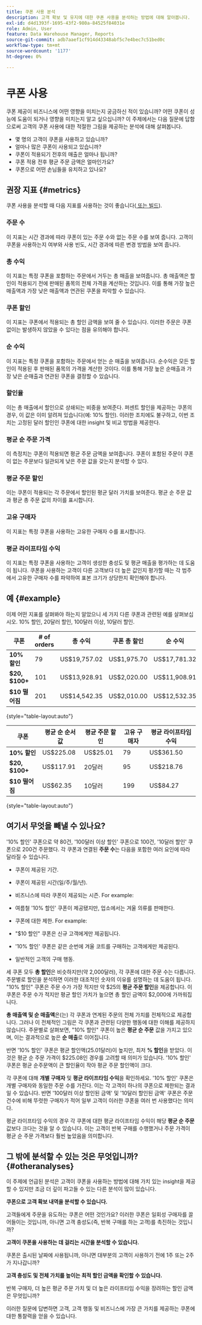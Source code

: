 ```yaml
---
title: 쿠폰 사용 분석
description: 고객 확보 및 유지에 대한 쿠폰 사용을 분석하는 방법에 대해 알아봅니다.
exl-id: d4d1393f-1695-43f2-980a-84525f84031e
role: Admin, User
feature: Data Warehouse Manager, Reports
source-git-commit: adb7aaef1cf914d43348abf5c7e4bec7c51bed0c
workflow-type: tm+mt
source-wordcount: '1177'
ht-degree: 0%

---
```


# 쿠폰 사용

쿠폰 제공이 비즈니스에 어떤 영향을 미치는지 궁금하신 적이 있습니까? 어떤 쿠폰이 성능에 도움이 되거나 영향을 미치는지 알고 싶으십니까? 이 주제에서는 다음 질문에 답함으로써 고객의 쿠폰 사용에 대한 적절한 그림을 제공하는 분석에 대해 살펴봅니다.

* 몇 명의 고객이 쿠폰을 사용하고 있습니까?
* 얼마나 많은 쿠폰이 사용되고 있습니까?
* 쿠폰이 적용되기 전후의 매출은 얼마나 됩니까?
* 쿠폰 적용 전후 평균 주문 금액은 얼마인가요?
* 쿠폰으로 어떤 손님들을 유치하고 있나요?

## 권장 지표 {#metrics}

쿠폰 사용을 분석할 때 다음 지표를 사용하는 것이 좋습니다([ 또는 빌드](../../data-user/reports/ess-manage-data-metrics.md)).

### 주문 수

이 지표는 시간 경과에 따라 쿠폰이 있는 주문 수와 없는 주문 수를 보여 줍니다. 고객이 쿠폰을 사용하는지 여부와 사용 빈도, 시간 경과에 따른 변경 방법을 보여 줍니다.

### 총 수익

이 지표는 특정 쿠폰을 포함하는 주문에서 거두는 총 매출을 보여줍니다. 총 매출액은 할인이 적용되기 전에 판매된 품목의 전체 가격을 계산하는 것입니다. 이를 통해 가장 높은 매출액과 가장 낮은 매출액과 연관된 쿠폰을 파악할 수 있습니다.

### 쿠폰 할인

이 지표는 쿠폰에서 적용되는 총 할인 금액을 보여 줄 수 있습니다. 이러한 주문은 쿠폰 없이는 발생하지 않았을 수 있다는 점을 유의해야 합니다.

### 순 수익

이 지표는 특정 쿠폰을 포함하는 주문에서 얻는 순 매출을 보여줍니다. 순수익은 모든 할인이 적용된 후 판매된 품목의 가격을 계산한 것이다. 이를 통해 가장 높은 순매출과 가장 낮은 순매출과 연관된 쿠폰을 결정할 수 있습니다.

### 할인율

이는 총 매출에서 할인으로 상쇄되는 비중을 보여준다. 퍼센트 할인을 제공하는 쿠폰의 경우, 이 값은 이미 알려져 있습니다(예: 10% 할인). 이러한 조치에도 불구하고, 이번 조치는 고정된 달러 할인인 쿠폰에 대한 insight 및 비교 방법을 제공한다.

### 평균 순 주문 가격

이 측정치는 쿠폰이 적용되면 평균 주문 금액을 보여줍니다. 쿠폰이 포함된 주문이 쿠폰이 없는 주문보다 일관되게 낮은 주문 값을 갖는지 분석할 수 있다.

### 평균 주문 할인

이는 쿠폰이 적용되는 각 주문에서 할인된 평균 달러 가치를 보여준다. 평균 순 주문 값과 평균 총 주문 값의 차이를 표시합니다.

### 고유 구매자

이 지표는 특정 쿠폰을 사용하는 고유한 구매자 수를 표시합니다.

### 평균 라이프타임 수익

이 지표는 특정 쿠폰을 사용하는 고객이 생성한 충성도 및 평균 매출을 평가하는 데 도움이 됩니다. 쿠폰을 사용하는 고객이 다른 고객보다 더 높은 값인지 평가할 때는 각 범주에서 고유한 구매자 수를 파악하여 표본 크기가 상당한지 확인해야 합니다.

## 예 {#example}

이제 어떤 지표를 살펴봐야 하는지 알았으니 세 가지 다른 쿠폰과 관련된 예를 살펴보십시오. 10% 할인, 20달러 할인, 100달러 이상, 10달러 할인.

| **쿠폰** | **# of orders** | **총 수익** | **쿠폰 총 할인** | **순 수익** | **할인율** |
|-----|-----|-----|-----|-----|-----|
| **10% 할인** | 79 | US$19,757.02 | US$1,975.70 | US$17,781.32 | 10.00% |
| **$20, $100+** | 101 | US$13,928.91 | US$2,020.00 | US$11,908.91 | 14.50% |
| **$10 떨어짐** | 201 | US$14,542.35 | US$2,010.00 | US$12,532.35 | 13.82% |

{style="table-layout:auto"}


| **쿠폰** | **평균 순 순서 값** | **평균 주문 할인** | **고유 구매자** | **평균 라이프타임 수익** |
|-----|-----|-----|-----|-----|
| **10% 할인** | US$225.08 | US$25.01 | 79 | US$361.50 |
| **$20, $100+** | US$117.91 | 20달러 | 95 | US$218.76 |
| **$10 떨어짐** | US$62.35 | 10달러 | 199 | US$84.27 |

{style="table-layout:auto"}

## 여기서 무엇을 빼낼 수 있나요?

&#39;10% 할인&#39; 쿠폰으로 약 80건, &#39;100달러 이상 할인&#39; 쿠폰으로 100건, &#39;10달러 할인&#39; 쿠폰으로 200건 주문했다. 각 쿠폰과 연결된 **주문 수**&#x200B;는 다음을 포함한 여러 요인에 따라 달라질 수 있습니다.

* 쿠폰이 제공된 기간.
* 쿠폰이 제공된 시간(일/주/월/년).
* 비즈니스에 따라 쿠폰이 제공되는 시즌. For example:
* 여름철 &#39;10% 할인&#39; 쿠폰이 제공됐지만, 업소에서는 겨울 의류를 판매한다.

* 쿠폰에 대한 제한. For example:
* &quot;$10 할인&quot; 쿠폰은 신규 고객에게만 제공됩니다.
* &#39;10% 할인&#39; 쿠폰은 같은 순번에 겨울 코트를 구매하는 고객에게만 제공된다.

* 일반적인 고객의 구매 행동.

세 쿠폰 모두 **총 할인**&#x200B;은 비슷하지만(약 2,000달러), 각 쿠폰에 대한 주문 수는 다릅니다. 주문별로 할인을 분석하면 이러한 대조적인 숫자의 이유를 설명하는 데 도움이 됩니다. &quot;10% 할인&quot; 쿠폰은 주문 수가 가장 적지만 약 $25의 **평균 주문 할인**&#x200B;을 제공합니다. 이 쿠폰은 주문 수가 적지만 평균 할인 가치가 높으면 총 할인 금액이 $2,000에 가까워집니다.

**총 매출액 및 순 매출액**&#x200B;은(는) 각 쿠폰과 연계된 주문의 전체 가치를 전체적으로 제공합니다. 그러나 이 전체적인 그림은 각 쿠폰과 관련된 다양한 행동에 대한 이해를 제공하지 않습니다. 주문별로 살펴보면, &quot;10% 할인&quot; 쿠폰이 높은 **평균 순 주문** 값을 가지고 있으며, 이는 결과적으로 높은 **순 매출**&#x200B;로 이어집니다.

반면 &#39;10% 할인&#39; 쿠폰은 평균 할인액(25.01달러)이 높지만, 최저 **% 할인**&#x200B;을 받았다. 이것은 평균 순 주문 가격이 $225.08인 경우를 고려할 때 의미가 있습니다. &#39;10% 할인&#39; 쿠폰은 평균 순주문액이 큰 할인율이 작아 평균 주문 할인액이 크다.

각 쿠폰에 대해 **개별 구매자** 및 **평균 라이프타임 수익**&#x200B;을 확인하세요. &#39;10% 할인&#39; 쿠폰은 개별 구매자와 동일한 주문 수를 가진다. 이는 각 고객이 하나의 쿠폰으로 제한되는 결과일 수 있습니다. 반면 &#39;100달러 이상 할인된 금액&#39; 및 &#39;10달러 할인된 금액&#39; 쿠폰은 주문 건수에 비해 뚜렷한 구매자가 적어 일부 고객이 이러한 쿠폰을 여러 번 사용했다는 의미다.

평균 라이프타임 수익의 경우 각 쿠폰에 대한 평균 라이프타임 수익이 해당 **평균 순 주문** 값보다 크다는 것을 알 수 있습니다. 이는 고객이 반복 구매를 수행했거나 주문 가격이 평균 순 주문 가격보다 훨씬 높았음을 의미합니다.

## 그 밖에 분석할 수 있는 것은 무엇입니까? {#otheranalyses}

이 주제에 언급된 분석은 고객이 쿠폰을 사용하는 방법에 대해 가치 있는 insight을 제공할 수 있지만 조금 더 깊이 파고들 수 있는 다른 분석이 많이 있습니다.

**쿠폰으로 고객 확보 내역을 분석할 수 있습니다.**

고객들에게 주문을 유도하는 쿠폰은 어떤 것인가요? 이러한 쿠폰은 일회성 구매자를 끌어들이는 것입니까, 아니면 고객 충성도(즉, 반복 구매를 하는 고객)를 촉진하는 것입니까?

**고객이 쿠폰을 사용하는 데 걸리는 시간을 분석할 수 있습니다.**

쿠폰은 출시된 날짜에 사용됩니까, 아니면 대부분의 고객이 사용하기 전에 1주 또는 2주가 지나갑니까?

**고객 충성도 및 전체 가치를 높이는 최적 할인 금액을 확인할 수 있습니다.**

반복 구매자, 더 높은 평균 주문 가치 및 더 높은 라이프타임 수익을 장려하는 할인 금액은 무엇입니까?

이러한 질문에 답변하면 고객, 고객 행동 및 비즈니스에 가장 큰 가치를 제공하는 쿠폰에 대한 통찰력을 얻을 수 있습니다.
